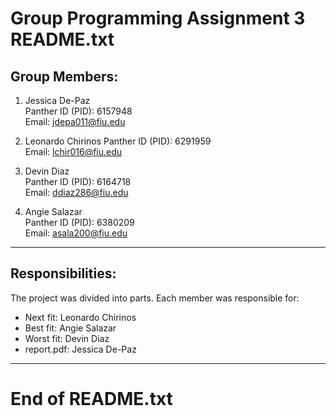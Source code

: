 Group Programming Assignment 3
README.txt
===============================

Group Members:
--------------

1. Jessica De-Paz  
   Panther ID (PID): 6157948  
   Email: jdepa011@fiu.edu  

2. Leonardo Chirinos 
   Panther ID (PID): 6291959  
   Email: lchir016@fiu.edu  

3. Devin Diaz  
   Panther ID (PID): 6164718  
   Email: ddiaz286@fiu.edu  

4. Angie Salazar  
   Panther ID (PID): 6380209  
   Email: asala200@fiu.edu

-------------------------
Responsibilities:
-------------------------

The project was divided into parts. Each member was responsible for:

- Next fit: Leonardo Chirinos
- Best fit: Angie Salazar 
- Worst fit: Devin Diaz 
- report.pdf: Jessica De-Paz  

----------------------------------------
End of README.txt
========================================